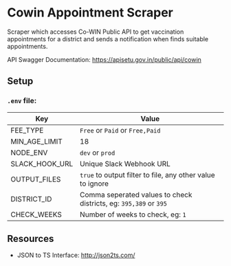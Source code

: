 # Cowin Appointment Scraper

Scraper which accesses Co-WIN Public API to get vaccination appointments for a district and sends a notification when finds suitable appointments.

API Swagger Documentation: https://apisetu.gov.in/public/api/cowin

## Setup

### `.env` file:

| Key            | Value                                                             |
| -------------- | ----------------------------------------------------------------- |
| FEE_TYPE       | `Free` or `Paid` or `Free,Paid`                                   |
| MIN_AGE_LIMIT  | 18                                                                |
| NODE_ENV       | `dev` or `prod`                                                   |
| SLACK_HOOK_URL | Unique Slack Webhook URL                                          |
| OUTPUT_FILES   | `true` to output filter to file, any other value to ignore        |
| DISTRICT_ID    | Comma seperated values to check districts, eg: `395,389` or `395` |
| CHECK_WEEKS    | Number of weeks to check, eg: `1`                                 |

## Resources

- JSON to TS Interface: http://json2ts.com/
